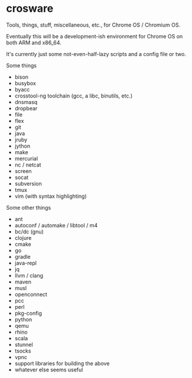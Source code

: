 # crosware
Tools, things, stuff, miscellaneous, etc., for Chrome OS / Chromium OS.

Eventually this will be a development-ish environment for Chrome OS on both ARM and x86\_64.

It's currently just some not-even-half-lazy scripts and a config file or two.

Some things
- bison
- busybox
- byacc
- crosstool-ng toolchain (gcc, a libc, binutils, etc.)
- dnsmasq
- dropbear
- file
- flex
- git
- java
- jruby
- jython
- make
- mercurial
- nc / netcat
- screen
- socat
- subversion
- tmux
- vim (with syntax highlighting)

Some other things
- ant
- autoconf / automake / libtool / m4
- bc/dc (gnu)
- clojure
- cmake
- go
- gradle
- java-repl
- jq
- llvm / clang
- maven
- musl
- openconnect
- pcc
- perl
- pkg-config
- python
- qemu
- rhino
- scala
- stunnel
- tsocks
- vpnc
- support libraries for building the above
- whatever else seems useful
